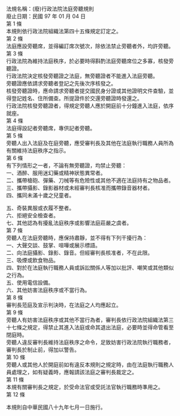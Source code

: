 法規名稱：(廢)行政法院法庭旁聽規則  
廢止日期：民國 97 年 01 月 04 日  
第 1 條  
本規則依行政法院組織法第四十五條規定訂定之。  
第 2 條  
法庭應設旁聽席，並得編訂席次號次，除依法禁止旁聽者外，均許旁聽。  
第 3 條  
行政法院為維持法庭秩序，於必要時得斟酌法庭旁聽席位之多寡，核發旁  
聽證。  
行政法院決定核發旁聽證之法庭，無旁聽證者不能進入法庭旁聽。  
旁聽證應依請求旁聽者登記之先後次序核發之。  
核發旁聽證時，應命請求旁聽者提交國民身分證或其他證明文件查驗，並  
得登記姓名、住所備查。所提證件於交還旁聽證時發還之。  
行政法院核發旁聽證者，得規定旁聽人應於開庭前十分鐘進入法庭，依序  
就座。  
第 4 條  
法庭得設記者旁聽席，專供記者旁聽。  
第 5 條  
旁聽人出入法庭及在庭旁聽，應受審判長及其他在法庭執行職務人員所為  
有關維持法庭秩序之指示。  
第 6 條  
有下列情形之一者，不論有無旁聽證，均禁止旁聽：  
一、酒醉、服用迷幻藥或精神狀態異常者。  
二、攜帶槍砲、彈藥、刀械等有危險性或其他不適在法庭持有之物品者。  
三、攜帶攝影、錄影器材或未經審判長核准而攜帶錄音器材者。  
四、攜同未滿十歲之兒童者。  


五、奇裝異服或衣履不整者。  
六、拒絕安全檢查者。  
七、其他認為有擾亂法庭秩序或影響法庭莊嚴之虞者。  
第 7 條  
旁聽人在法庭旁聽時，應保持肅靜，並不得有下列干擾行為：  
一、大聲交談、鼓掌、喧嘩或展示標語。  
二、向法庭攝影、錄影、錄音。但經審判長核准者，不在此限。  
三、吸煙或飲食物品。  
四、對於在法庭執行職務人員或訴訟關係人等加以批評、嘲笑或其他類似  
之行為。  
五、使用電信設備。  
六、其他妨害法庭秩序或不當行為。  
第 8 條  
審判長蒞庭及宣示判決時，在法庭之人均應起立。  
第 9 條  
旁聽人有妨害法庭秩序或其他不當行為者，審判長依行政法院組織法第三  
十七條之規定，得禁止其進入法庭或命其退出法庭，必要時並得命管看至  
閉庭時。  
旁聽人違反審判長維持法庭秩序之命令，足致妨害行政法院執行職務者，  
審判長於制止前，得加以警告。  
第 10 條  
旁聽人或其他人於開庭前如有違反本規則之規定時，由在法庭執行職務人  
員處理之，如有疑義時，應報請該法庭之審判長裁定之。  
第 11 條  
本規有關審判長之規定，於受命法官或受託法官執行職務時準用之。  
第 12 條  


本規則自中華民國八十九年七月一日施行。  


